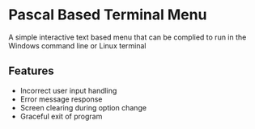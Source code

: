 # Pascal Based Terminal Menu

A simple interactive text based menu that can be complied to run in the Windows command line or Linux terminal

## Features

* Incorrect user input handling
* Error message response
* Screen clearing during option change
* Graceful exit of program
